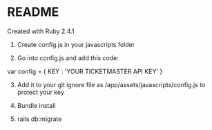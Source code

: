 # README

Created with Ruby 2.4.1

1. Create config.js in your javascripts folder

2. Go into config.js and add this code:

var config = {
  KEY : 'YOUR TICKETMASTER API KEY'
}

3. Add it to your git ignore file as /app/assets/javascripts/config.js to protect your key

4. Bundle install

5. rails db:migrate
